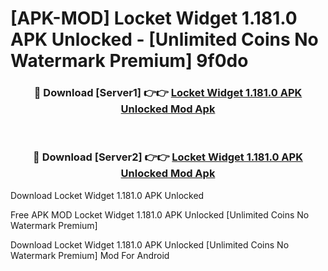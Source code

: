# [APK-MOD] Locket Widget 1.181.0 APK Unlocked - [Unlimited Coins No Watermark Premium] 9f0do



<div align="center">
<h3>🔴 Download [Server1] 👉👉 <a href="https://momento.my/?title=Locket_Widget_1.181.0_APK_Unlocked">Locket Widget 1.181.0 APK Unlocked Mod Apk</a></h3><br>

<h3>🔴 Download [Server2] 👉👉 <a href="https://momento.my/?title=Locket_Widget_1.181.0_APK_Unlocked">Locket Widget 1.181.0 APK Unlocked Mod Apk</a></h3>
</div>



Download Locket Widget 1.181.0 APK Unlocked 

Free APK MOD Locket Widget 1.181.0 APK Unlocked [Unlimited Coins No Watermark Premium]

Download Locket Widget 1.181.0 APK Unlocked [Unlimited Coins No Watermark Premium] Mod For Android
